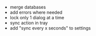 - merge databases
- add errors where needed
- lock only 1 dialog at a time
- sync action in tray
- add "sync every x seconds" to settings